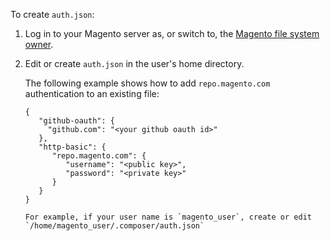 <div markdown="1">

To create `auth.json`:

1.	Log in to your Magento server as, or switch to, the <a href="{{ page.baseurl }}/install-gde/prereq/file-sys-perms-over.html">Magento file system owner</a>.
2.	Edit or create `auth.json` in the user's home directory.

	The following example shows how to add `repo.magento.com` authentication to an existing file:

        {
           "github-oauth": {
             "github.com": "<your github oauth id>"
           },
           "http-basic": {
              "repo.magento.com": {
                 "username": "<public key>",
                 "password": "<private key>"
              }
           }
        }

       	For example, if your user name is `magento_user`, create or edit `/home/magento_user/.composer/auth.json`
</div>
